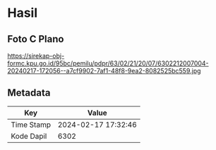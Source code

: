 # Hasil

## Foto C Plano

https://sirekap-obj-formc.kpu.go.id/95bc/pemilu/pdpr/63/02/21/20/07/6302212007004-20240217-172056--a7cf9902-7af1-48f8-9ea2-8082525bc559.jpg


## Metadata

| Key        | Value               |
| ---------- | ------------------- |
| Time Stamp | 2024-02-17 17:32:46 |
| Kode Dapil | 6302                |



